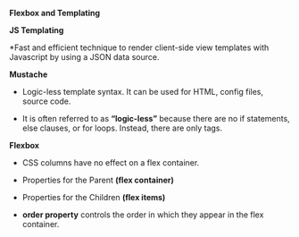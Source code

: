 **Flexbox and Templating**

**JS Templating**

*Fast and efficient technique to render client-side view templates with Javascript by using a JSON data source.

**Mustache**

* Logic-less template syntax. It can be used for HTML, config files, source code.

* It is often referred to as **“logic-less”** because there are no if statements, else clauses, or for loops. Instead, there are only tags.

**Flexbox**

* CSS columns have no effect on a flex container.

* Properties for the Parent **(flex container)**

* Properties for the Children **(flex items)**
* **order property** controls the order in which they appear in the flex container.